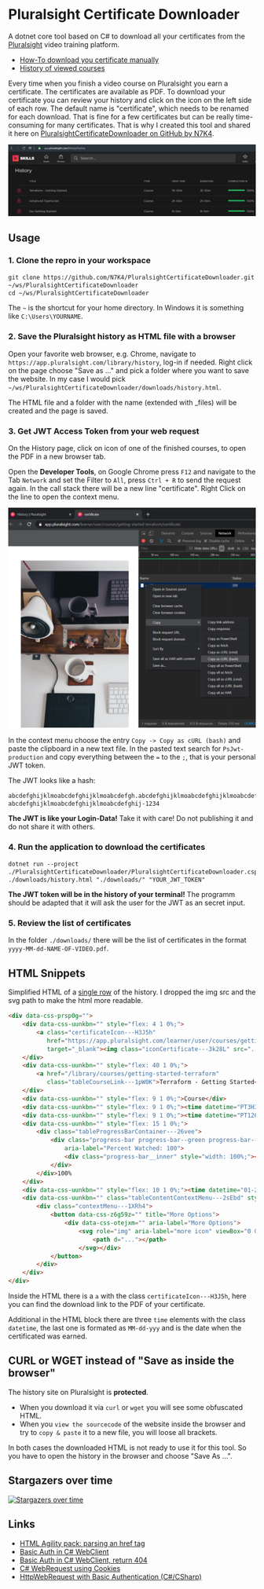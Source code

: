 # Pluralsight Certificate Downloader

A dotnet core tool based on C# to download all your certificates from the [Pluralsight](https://pluralsight.com) video training platform.

* [How-To download you certificate manually](https://help.pluralsight.com/help/certificate-of-completion)
* [History of viewed courses](https://app.pluralsight.com/library/history)

Every time when you finish a video course on Pluralsight you earn a certificate. The certificates are available as PDF. To download your certificate you can review your history and click on the icon on the left side of each row. The default name is "certificate", which needs to be renamed for each download. That is fine for a few certificates but can be really time-consuming for many certificates. That is why I created this tool and shared it here on [PluralsightCertificateDownloader on GitHub by N7K4](https://github.com/N7K4/PluralsightCertificateDownloader).  

![Pluralsight History](./assets/history.png)

## Usage

### 1. Clone the repro in your workspace

```terminal
git clone https://github.com/N7K4/PluralsightCertificateDownloader.git ~/ws/PluralsightCertificateDownloader
cd ~/ws/PluralsightCertificateDownloader
```

The `~` is the shortcut for your home directory. In Windows it is something like `C:\Users\YOURNAME`.

### 2. Save the Pluralsight history as HTML file with a browser

Open your favorite web browser, e.g. Chrome, navigate to `https://app.pluralsight.com/library/history`, log-in if needed. Right click on the page choose "Save as ..." and pick a folder where you want to save the website. In my case I would pick `~/ws/PluralsightCertificateDownloader/downloads/history.html`.  

The HTML file and a folder with the name (extended with _files) will be created and the page is saved.

### 3. Get JWT Access Token from your web request

On the History page, click on icon of one of the finished courses, to open the PDF in a new browser tab.

Open the **Developer Tools**, on Google Chrome press `F12` and navigate to the Tab `Network` and set the Filter to `All`, press `Ctrl + R` to send the request again. In the call stack there will be a new line "certificate". Right Click on the line to open the context menu.

![Chrome DevTools Network](./assets/GetJWTtoken.png)

In the context menu choose the entry `Copy -> Copy as cURL (bash)` and paste the clipboard in a new text file. In the pasted text search for `PsJwt-production` and copy everything between the `=` to the `;`, that is your personal JWT token.

The JWT looks like a hash:

```text
abcdefghijklmoabcdefghijklmoabcdefgh.abcdefghijklmoabcdefghijklmoabcdefghijklmoabcdefghijklmoabcdefghijklmoabcdefghijklmoabcdefghijklmoabcdefghijklm.
abcdefghijklmoabcdefghijklmoabcdefghij-1234
```

**The JWT is like your Login-Data!** Take it with care! Do not publishing it and do not share it with others.

### 4. Run the application to download the certificates

```terminal
dotnet run --project ./PluralsightCertificateDownloader/PluralsightCertificateDownloader.csproj ./downloads/history.html "./downloads/" "YOUR_JWT_TOKEN"
```

**The JWT token will be in the history of your terminal!** The programm should be adapted that it will ask the user for the JWT as an secret input.

### 5. Review the list of certificates

In the folder `./downloads/` there will be the list of certificates in the format `yyyy-MM-dd-NAME-OF-VIDEO.pdf`.

## HTML Snippets

Simplified HTML of a [single row](./assets/SingleRowOfHistory.html) of the history. I dropped the img src and the svg path to make the html more readable.  

```html
<div data-css-prsp0g="">
    <div data-css-uunkbn="" style="flex: 4 1 0%;">
        <a class="certificateIcon---H3J5h"
           href="https://app.pluralsight.com/learner/user/courses/getting-started-terraform/certificate"
           target="_blank"><img class="iconCertificate---3k28L" src="..."></a>
    </div>
    <div data-css-uunkbn="" style="flex: 40 1 0%;">
        <a href="/library/courses/getting-started-terraform"
           class="tableCourseLink---1pW0K">Terraform - Getting Started</a>
    </div>
    <div data-css-uunkbn="" style="flex: 9 1 0%;">Course</div>
    <div data-css-uunkbn="" style="flex: 9 1 0%;"><time datetime="PT3H30M21S">3h 30m</time></div>
    <div data-css-uunkbn="" style="flex: 9 1 0%;"><time datetime="PT12621.9844220S">3h 30m</time></div>
    <div data-css-uunkbn="" style="flex: 15 1 0%;">
        <div class="tableProgressBarContainer---26vee">
            <div class="progress-bar progress-bar--green progress-bar--border-radius-medium"
                aria-label="Percent Watched: 100">
                <div class="progress-bar__inner" style="width: 100%;"></div>
            </div>
        </div>100%
    </div>
    <div data-css-uunkbn="" style="flex: 10 1 0%;"><time datetime="01-28-2020">Jan 28, 2020</time></div>
    <div data-css-uunkbn="" class="tableContentContextMenu---2sEbd" style="flex: 4 1 0%;">
        <div class="contextMenu---1XRh4">
            <button data-css-z6g59z="" title="More Options">
                <div data-css-otejxm="" aria-label="More Options">
                    <svg role="img" aria-label="more icon" viewBox="0 0 24 24" xmlns="http://www.w3.org/2000/svg">
                        <path d="..."></path>
                    </svg></div>
            </button>
        </div>
    </div>
</div>
```

Inside the HTML there is a `a` with the class `certificateIcon---H3J5h`, here you can find the download link to the PDF of your certificate.  

Additional in the HTML block there are three `time` elements with the class `datetime`, the last one is formated as `MM-dd-yyy` and is the date when the certificated was earned.  

## CURL or WGET instead of "Save as inside the browser"

The history site on Pluralsight is **protected**.  

* When you download it via `curl` or `wget` you will see some obfuscated HTML.
* When you `view the sourcecode` of the website inside the browser and try to `copy & paste` it to a new file, you will loose all brackets.

In both cases the downloaded HTML is not ready to use it for this tool. So you have to open the history in the browser and choose "Save As ...".  

## Stargazers over time

[![Stargazers over time](https://starchart.cc/N7K4/PluralsightCertificateDownloader.svg)](https://starchart.cc/N7K4/PluralsightCertificateDownloader)

## Links

* [HTML Agility pack: parsing an href tag](https://stackoverflow.com/questions/8497673/html-agility-pack-parsing-an-href-tag)
* [Basic Auth in C# WebClient](https://stackoverflow.com/questions/28614985/c-sharp-webclient-http-basic-authentication-failing-401-with-correct-credentials)
* [Basic Auth in C# WebClient, return 404](https://stackoverflow.com/questions/16044313/webclient-httpwebrequest-with-basic-authentication-returns-404-not-found-for-v)
* [C# WebRequest using Cookies](https://stackoverflow.com/questions/4158448/c-sharp-webrequest-using-cookies)
* [HttpWebRequest with Basic Authentication (C#/CSharp)](https://stickler.de/en/information/code-snippets/httpwebrequest-basic-authentication)
